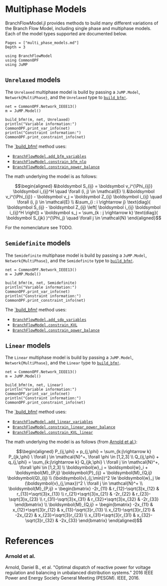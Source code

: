 # Multiphase Models
BranchFlowModel.jl provides methods to build many different variations of the Branch Flow Model,
including single phase and multiphase models. Each of the model types supported are documented below.
```@contents
Pages = ["multi_phase_models.md"]
Depth = 3
```
```@setup imports
using BranchFlowModel
using CommonOPF
using JuMP
```


## `Unrelaxed` models
The `Unrelaxed` multiphase model is build by passing a `JuMP.Model`, `Network{MultiPhase}`, and the
`Unrelaxed` type to [`build_bfm!`](@ref).

```@example imports
net = CommonOPF.Network_IEEE13()
m = JuMP.Model()

build_bfm!(m, net, Unrelaxed)
println("Variable information:")
CommonOPF.print_var_info(net)
println("Constraint information:")
CommonOPF.print_constraint_info(net)
```

The [`build_bfm!](@ref) method uses:
- [`BranchFlowModel.add_bfm_variables`](@ref)
- [`BranchFlowModel.constrain_bfm_nlp`](@ref)
- [`BranchFlowModel.constrain_power_balance`](@ref)

The math underlying the model is as follows:
```math
\begin{aligned}
    &\boldsymbol S_{ij} = \boldsymbol v_i^{\Phi_{ij}} \boldsymbol i_{ij}^H
    \quad \forall (i, j) \in \mathcal{E}
    \\
    &\boldsymbol v_i^{\Phi_{ij}} - \boldsymbol v_j = \boldsymbol Z_{ij} \boldsymbol i_{ij}
    \quad \forall (i, j) \in \mathcal{E}
    \\
    &\sum_{i : i \rightarrow j}  \text{diag}( \boldsymbol S_{ij} - \boldsymbol Z_{ij} \left[ \boldsymbol i_{ij} \boldsymbol i_{ij}^H \right]) 
    + \boldsymbol s_j 
    = \sum_{k : j \rightarrow k} \text{diag}( \boldsymbol S_{jk} )^{\Phi_j}
    \quad \forall j \in \mathcal{N}
\end{aligned}
```
For the nomenclature see TODO.


## `Semidefinite` models
The `Semidefinite` multiphase model is build by passing a `JuMP.Model`, `Network{MultiPhase}`, and the
`Semidefinite` type to [`build_bfm!`](@ref).


```@example imports
net = CommonOPF.Network_IEEE13()
m = JuMP.Model()

build_bfm!(m, net, Semidefinite)
println("Variable information:")
CommonOPF.print_var_info(net)
println("Constraint information:")
CommonOPF.print_constraint_info(net)
```

The [`build_bfm!](@ref) method uses:
- [`BranchFlowModel.add_sdp_variables`](@ref)
- [`BranchFlowModel.constrain_KVL`](@ref)
- [`BranchFlowModel.constrain_power_balance`](@ref)

## `Linear` models
The `Linear` multiphase model is build by passing a `JuMP.Model`, `Network{MultiPhase}`, and the
`Linear` type to [`build_bfm!`](@ref).

```@example imports
net = CommonOPF.Network_IEEE13()
m = JuMP.Model()

build_bfm!(m, net, Linear)
println("Variable information:")
CommonOPF.print_var_info(net)
println("Constraint information:")
CommonOPF.print_constraint_info(net)
```

The [`build_bfm!](@ref) method uses:
- [`BranchFlowModel.add_linear_variables`](@ref)
- [`BranchFlowModel.constrain_linear_power_balance`](@ref)
- [`BranchFlowModel.constrain_KVL_linear`](@ref)


The math underlying the model is as follows (from [Arnold et al.](@ref)):
```math
\begin{aligned}
P_{ij,\phi} + p_{j,\phi} = \sum_{k:j\rightarrow k} P_{jk,\phi} \ \forall j \in \mathcal{N}^+, \forall \phi \in [1,2,3] \\
Q_{ij,\phi} + q_{j,\phi} = \sum_{k:j\rightarrow k} Q_{jk,\phi} \ \forall j \in \mathcal{N}^+, \forall \phi \in [1,2,3] \\
\boldsymbol{w}_j = \boldsymbol{w}_i + \boldsymbol{M}_{P,ij} \boldsymbol{P}_{ij} + \boldsymbol{M}_{Q,ij} \boldsymbol{Q}_{ij} \\
(\boldsymbol{v}_{j,\min})^2 \le \boldsymbol{w}_j \le (\boldsymbol{v}_{j,\max})^2 \ \forall j \in \mathcal{N}^+ \\
\boldsymbol{M}_{P,ij} = \begin{bmatrix}
-2r_{11}                & r_{12}-\sqrt{3}x_{12} & r_{13}+\sqrt{3}x_{13} \\
  r_{21}+\sqrt{3}x_{21} & -2r_{22} & r_{23}-\sqrt{3}x_{23} \\
  r_{31}-\sqrt{3}x_{31} & r_{32}+\sqrt{3}x_{32} & -2r_{33}
\end{bmatrix} \\
\boldsymbol{M}_{Q,ij} = \begin{bmatrix}
-2x_{11}                &   x_{12}+\sqrt{3}r_{12} &   x_{13}-\sqrt{3}r_{13} \\
  x_{21}-\sqrt{3}r_{21}  & -2x_{22}                &   x_{23}+\sqrt{3}r_{23} \\
  x_{31}+\sqrt{3}r_{31} &   x_{32}-\sqrt{3}r_{32} & -2x_{33}
\end{bmatrix} 
\end{aligned}
```

# References

### Arnold et al.
Arnold, Daniel B., et al. "Optimal dispatch of reactive power for voltage regulation and balancing in unbalanced distribution systems." 2016 IEEE Power and Energy Society General Meeting (PESGM). IEEE, 2016.